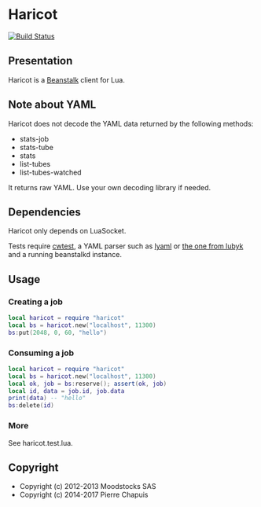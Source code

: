 # Haricot

[![Build Status](https://travis-ci.org/catwell/haricot.png?branch=master)](https://travis-ci.org/catwell/haricot)

## Presentation

Haricot is a [Beanstalk](http://kr.github.com/beanstalkd/) client for Lua.

## Note about YAML

Haricot does not decode the YAML data returned by the following methods:

- stats-job
- stats-tube
- stats
- list-tubes
- list-tubes-watched

It returns raw YAML. Use your own decoding library if needed.

## Dependencies

Haricot only depends on LuaSocket.

Tests require [cwtest](https://github.com/catwell/cwtest),
a YAML parser such as [lyaml](https://github.com/gvvaughan/lyaml) or
[the one from lubyk](https://github.com/lubyk/yaml/)
and a running beanstalkd instance.

## Usage

### Creating a job

```lua
local haricot = require "haricot"
local bs = haricot.new("localhost", 11300)
bs:put(2048, 0, 60, "hello")
```

### Consuming a job

```lua
local haricot = require "haricot"
local bs = haricot.new("localhost", 11300)
local ok, job = bs:reserve(); assert(ok, job)
local id, data = job.id, job.data
print(data) -- "hello"
bs:delete(id)
```

### More

See haricot.test.lua.

## Copyright

- Copyright (c) 2012-2013 Moodstocks SAS
- Copyright (c) 2014-2017 Pierre Chapuis
